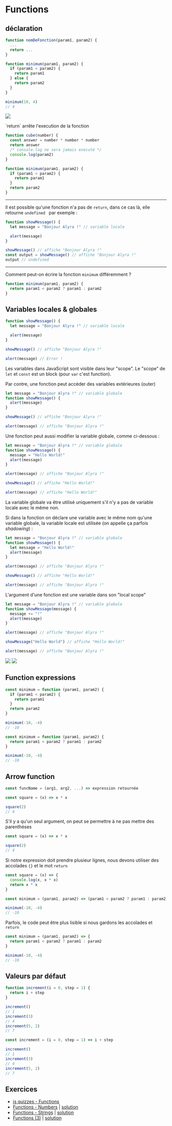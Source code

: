 # Functions

## déclaration

```javascript
function nomDeFonction(param1, param2) {
  ...
  return ...
}
```

```javascript
function minimum(param1, param2) {
  if (param1 < param2) {
    return param1
  } else {
    return param2
  }
}

minimum(10, 4)
// 4
```

![](https://assets.codepen.io/4515922/declaration-appelle.png)

<div class="post-note">
  <p>`return` arrête l'execution de la fonction</p>
</div>

```javascript
function cube(number) {
  const answer = number * number * number
  return answer
  /* console.log ne sera jamais executé */
  console.log(param2)
}
```

```javascript
function minimum(param1, param2) {
  if (param1 < param2) {
    return param1
  }
  return param2
}
```

---

Il est possible qu'une fonction n'a pas de `return`, dans ce cas là, elle retourne `undefined ` par exemple :

```javascript
function showMessage() {
  let message = "Bonjour Alyra !" // variable locale

  alert(message)
}

showMessage() // affiche "Bonjour Alyra !"
const output = showMessage() // affiche "Bonjour Alyra !"
output // undefined
```

---

Comment peut-on écrire la fonction `minimum` différemment ?

```javascript
function minimum(param1, param2) {
  return param1 < param2 ? param1 : param2
}
```

## Variables locales & globales

```javascript
function showMessage() {
  let message = "Bonjour Alyra !" // variable locale

  alert(message)
}

showMessage() // affiche "Bonjour Alyra !"

alert(message) // Error !
```

Les variables dans JavaScript sont visible dans leur "scope".
Le "scope" de `let` et `const` est un block (pour `var` c'est function).

Par contre, une fonction peut accèder des variables extérieures (outer)

```javascript
let message = "Bonjour Alyra !" // variable globale
function showMessage() {
  alert(message)
}

showMessage() // affiche "Bonjour Alyra !"

alert(message) // affiche "Bonjour Alyra !"
```

Une fonction peut aussi modifier la variable globale, comme ci-dessous :

```javascript
let message = "Bonjour Alyra !" // variable globale
function showMessage() {
  message = "Hello World!"
  alert(message)
}

alert(message) // affiche "Bonjour Alyra !"

showMessage() // affiche "Hello World!"

alert(message) // affiche "Hello World!"
```

La variable globale va être utilisé uniquement s'il n'y a pas de variable locale avec le même non.

Si dans la fonction on déclare une variable avec le même nom qu'une variable globale, la variable locale est utilisée (on appelle ça parfois _shadowing_) :

```javascript
let message = "Bonjour Alyra !" // variable globale
function showMessage() {
  let message = "Hello World!"
  alert(message)
}

alert(message) // affiche "Bonjour Alyra !"

showMessage() // affiche "Hello World!"

alert(message) // affiche "Bonjour Alyra !"
```

L'argument d'une fonction est une variable dans son "local scope"

```javascript
let message = "Bonjour Alyra !" // variable globale
function showMessage(message) {
  message += "!"
  alert(message)
}

alert(message) // affiche "Bonjour Alyra !"

showMessage("Hello World") // affiche "Hello World!"

alert(message) // affiche "Bonjour Alyra !"
```

![](https://assets.codepen.io/4515922/input.png)
![](https://assets.codepen.io/4515922/output.png)

## Function expressions

```javascript
const minimum = function (param1, param2) {
  if (param1 < param2) {
    return param1
  }
  return param2
}

minimum(-10, -4)
// -10
```

```javascript
const minimum = function (param1, param2) {
  return param1 < param2 ? param1 : param2
}

minimum(-10, -4)
// -10
```

## Arrow function

```javascript
const funcName = (arg1, arg2, ...) => expression retournée
```

```javascript
const square = (x) => x * x

square(2)
// 4
```

S'il y a qu'un seul argument, on peut se permettre à ne pas mettre des parenthèses

```javascript
const square = (x) => x * x

square(2)
// 4
```

Si notre expression doit prendre plusieur lignes, nous devons utiliser des accolades `{}` et le mot `return`

```javascript
const square = (x) => {
  console.log(x, x * x)
  return x * x
}
```

```javascript
const minimum = (param1, param2) => (param1 < param2 ? param1 : param2)

minimum(-10, -4)
// -10
```

Parfois, le code peut être plus lisible si nous gardons les accolades et `return`

```javascript
const minimum = (param1, param2) => {
  return param1 < param2 ? param1 : param2
}

minimum(-10, -4)
// -10
```

## Valeurs par défaut

```javascript
function increment(i = 0, step = 1) {
  return i + step
}

increment()
// 1
increment(3)
// 4
increment(5, 2)
// 7
```

```javascript
const increment = (i = 0, step = 1) => i + step

increment()
// 1
increment(3)
// 4
increment(5, 2)
// 7
```

## Exercices

- [js quizzes - Functions](https://javascript-quizzes.netlify.app/functions)
- [Functions - Numbers](https://codepen.io/alyra/pen/eYJEwrO) | [solution](https://codepen.io/alyra/pen/abaea20f1823c94978546278d1a4a061)
- [Functions - Strings](https://codepen.io/alyra/pen/LYGjwgr) | [solution](https://codepen.io/alyra/pen/2c45a0d1cb435599d910b9a042a00a39)
- [Functions (3)](https://codepen.io/alyra/pen/pogxdzK) | [solution](https://codepen.io/alyra/pen/017b258bdaa4e071e83b34f9f73b9410)
